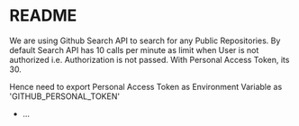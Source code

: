 # README

We are using Github Search API to search for any Public Repositories.
By default Search API has 10 calls per minute as limit when User is not authorized i.e. Authorization is not passed. With Personal Access Token, its 30.

Hence need to export Personal Access Token as Environment Variable as 'GITHUB_PERSONAL_TOKEN'

* ...
